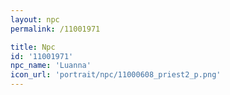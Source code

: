```yaml
---
layout: npc
permalink: /11001971

title: Npc
id: '11001971'
npc_name: 'Luanna'
icon_url: 'portrait/npc/11000608_priest2_p.png'
---
```

